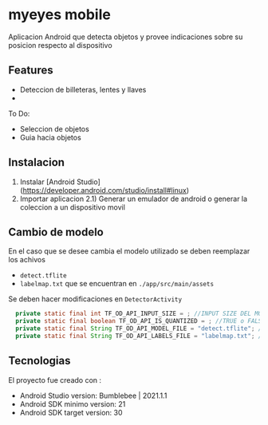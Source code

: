 # myeyes mobile
Aplicacion Android que detecta objetos y provee indicaciones sobre su posicion respecto al dispositivo

## Features
- Deteccion de billeteras, lentes y llaves
- 
To Do:
- Seleccion de objetos
- Guia hacia objetos

## Instalacion 
1) Instalar [Android Studio] (https://developer.android.com/studio/install#linux)
2) Importar aplicacion
2.1) Generar un emulador de android o generar la coleccion a un dispositivo movil 


## Cambio de modelo
En el caso que se desee cambia el modelo utilizado se deben reemplazar los achivos
- `detect.tflite`
- `labelmap.txt`
que se encuentran en `./app/src/main/assets`

Se deben hacer modificaciones en `DetectorActivity`

```java
  private static final int TF_OD_API_INPUT_SIZE = ; //INPUT SIZE DEL MODELO
  private static final boolean TF_OD_API_IS_QUANTIZED = ; //TRUE o FALSE dependiendo si esta quantizado
  private static final String TF_OD_API_MODEL_FILE = "detect.tflite"; //Nombre del archivo del modelo
  private static final String TF_OD_API_LABELS_FILE = "labelmap.txt"; //Nombre del archivo que contiene los labels
```

## Tecnologias
El proyecto fue creado con :
* Android Studio version: Bumblebee | 2021.1.1
* Android SDK minimo version: 21
* Android SDK target version: 30


